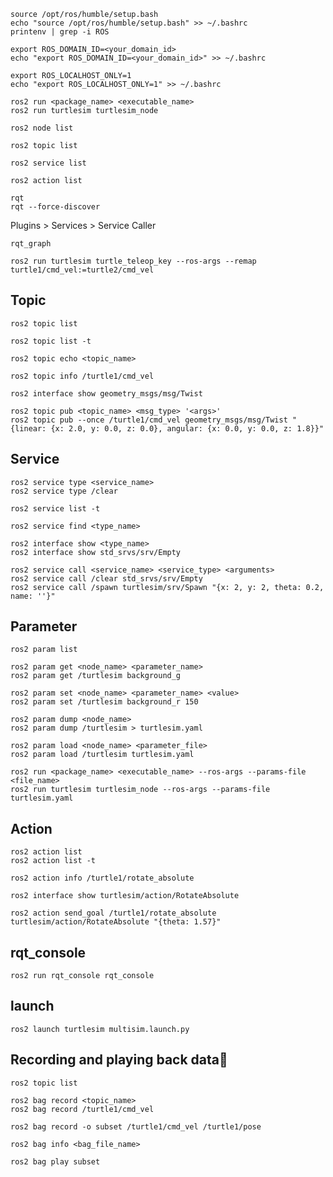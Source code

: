 
```
source /opt/ros/humble/setup.bash
echo "source /opt/ros/humble/setup.bash" >> ~/.bashrc
printenv | grep -i ROS
```

```
export ROS_DOMAIN_ID=<your_domain_id>
echo "export ROS_DOMAIN_ID=<your_domain_id>" >> ~/.bashrc
```

```
export ROS_LOCALHOST_ONLY=1
echo "export ROS_LOCALHOST_ONLY=1" >> ~/.bashrc
```


```
ros2 run <package_name> <executable_name>
ros2 run turtlesim turtlesim_node
```

```
ros2 node list
```
```
ros2 topic list
```
```
ros2 service list
```
```
ros2 action list
```

```
rqt
rqt --force-discover
```
Plugins > Services > Service Caller

```
rqt_graph
```

```
ros2 run turtlesim turtle_teleop_key --ros-args --remap turtle1/cmd_vel:=turtle2/cmd_vel
```

## Topic
```
ros2 topic list
```
```
ros2 topic list -t
```
```
ros2 topic echo <topic_name>
```
```
ros2 topic info /turtle1/cmd_vel
```
```
ros2 interface show geometry_msgs/msg/Twist
```

```
ros2 topic pub <topic_name> <msg_type> '<args>'
ros2 topic pub --once /turtle1/cmd_vel geometry_msgs/msg/Twist "{linear: {x: 2.0, y: 0.0, z: 0.0}, angular: {x: 0.0, y: 0.0, z: 1.8}}"
```

## Service
```
ros2 service type <service_name>
ros2 service type /clear
```
```
ros2 service list -t
```
```
ros2 service find <type_name>
```
```
ros2 interface show <type_name>
ros2 interface show std_srvs/srv/Empty
```

```
ros2 service call <service_name> <service_type> <arguments>
ros2 service call /clear std_srvs/srv/Empty
ros2 service call /spawn turtlesim/srv/Spawn "{x: 2, y: 2, theta: 0.2, name: ''}"
```
## Parameter
```
ros2 param list
```
```
ros2 param get <node_name> <parameter_name>
ros2 param get /turtlesim background_g
```
```
ros2 param set <node_name> <parameter_name> <value>
ros2 param set /turtlesim background_r 150
```
```
ros2 param dump <node_name>
ros2 param dump /turtlesim > turtlesim.yaml
```
```
ros2 param load <node_name> <parameter_file>
ros2 param load /turtlesim turtlesim.yaml
```
```
ros2 run <package_name> <executable_name> --ros-args --params-file <file_name>
ros2 run turtlesim turtlesim_node --ros-args --params-file turtlesim.yaml
```
## Action
```
ros2 action list
ros2 action list -t
```
```
ros2 action info /turtle1/rotate_absolute
```
```
ros2 interface show turtlesim/action/RotateAbsolute
```
```
ros2 action send_goal /turtle1/rotate_absolute turtlesim/action/RotateAbsolute "{theta: 1.57}"
```

## rqt_console
```
ros2 run rqt_console rqt_console
```

## launch
```
ros2 launch turtlesim multisim.launch.py
```

## Recording and playing back data
```
ros2 topic list
```
```
ros2 bag record <topic_name>
ros2 bag record /turtle1/cmd_vel
```
```
ros2 bag record -o subset /turtle1/cmd_vel /turtle1/pose
```
```
ros2 bag info <bag_file_name>
```
```
ros2 bag play subset
```



